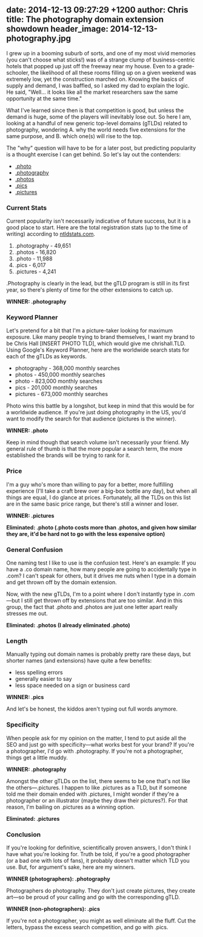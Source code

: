 date: 2014-12-13 09:27:29 +1200
author: Chris
title: The photography domain extension showdown
header_image: 2014-12-13-photography.jpg
----

<!-- excerpt -->

I grew up in a booming suburb of sorts, and one of my most vivid memories (you can't choose what sticks!) was of a strange clump of business-centric hotels that popped up just off the freeway near my house. Even to a grade-schooler, the likelihood of all these rooms filling up on a given weekend was extremely low, yet the construction marched on. Knowing the basics of supply and demand, I was baffled, so I asked my dad to explain the logic. He said, "Well... it looks like all the market researchers saw the same opportunity at the same time."

What I've learned since then is that competition is good, but unless the demand is huge, some of the players will inevitably lose out. So here I am, looking at a handful of new generic top-level domains (gTLDs) related to photography, wondering A. why the world needs five extensions for the same purpose, and B. which one(s) will rise to the top.

The "why" question will have to be for a later post, but predicting popularity is a thought exercise I can get behind. So let's lay out the contenders:

+ [.photo](https://iwantmyname.com/domains/dot-photo)
+ [.photography](https://iwantmyname.com/domains/dot-photography)
+ [.photos](https://iwantmyname.com/domains/dot-photos)
+ [.pics](https://iwantmyname.com/domains/dot-pics)
+ [.pictures](https://iwantmyname.com/domains/dot-pictures)

<!-- /excerpt -->

### Current Stats

Current popularity isn't necessarily indicative of future success, but it is a good place to start. Here are the total registration stats (up to the time of writing) according to [ntldstats.com](http://ntldstats.com).

1. .photography - 49,651
2. .photos - 16,820
3. .photo - 11,988
4. .pics - 6,017
5. .pictures - 4,241

.Photography is clearly in the lead, but the gTLD program is still in its first year, so there's plenty of time for the other extensions to catch up.

**WINNER: .photography**

### Keyword Planner

Let's pretend for a bit that I'm a picture-taker looking for maximum exposure. Like many people trying to brand themselves, I want my brand to be Chris Hall [INSERT PHOTO TLD], which would give me chrishall.TLD. Using Google's Keyword Planner, here are the worldwide search stats for each of the gTLDs as keywords. 

+ photography - 368,000 monthly searches
+ photos - 450,000 monthly searches
+ photo - 823,000 monthly searches
+ pics - 201,000 monthly searches
+ pictures - 673,000 monthly searches

Photo wins this battle by a longshot, but keep in mind that this would be for a worldwide audience. If you're just doing photography in the US, you'd want to modify the search for that audience (pictures is the winner).

**WINNER: .photo**

Keep in mind though that search volume isn't necessarily your friend. My general rule of thumb is that the more popular a search term, the more established the brands will be trying to rank for it. 

### Price

I'm a guy who's more than willing to pay for a better, more fulfilling experience (I'll take a craft brew over a big-box bottle any day), but when all things are equal, I do glance at prices. Fortunately, all the TLDs on this list are in the same basic price range, but there's still a winner and loser.

**WINNER: .pictures**

**Eliminated: .photo (.photo costs more than .photos, and given how similar they are, it'd be hard not to go with the less expensive option)**

### General Confusion

One naming test I like to use is the confusion test. Here's an example: If you have a .co domain name, how many people are going to accidentally type in .com? I can't speak for others, but it drives me nuts when I type in a domain and get thrown off by the domain extension. 

Now, with the new gTLDs, I'm to a point where I don't instantly type in .com—but I still get thrown off by extensions that are too similar. And in this group, the fact that .photo and .photos are just one letter apart really stresses me out. 

**Eliminated: .photos (I already eliminated .photo)**

### Length

Manually typing out domain names is probably pretty rare these days, but shorter names (and extensions) have quite a few benefits:

+ less spelling errors
+ generally easier to say
+ less space needed on a sign or business card

**WINNER: .pics**

And let's be honest, the kiddos aren't typing out full words anymore.

### Specificity

When people ask for my opinion on the matter, I tend to put aside all the SEO and just go with specificity—what works best for your brand? If you're a photographer, I'd go with .photography. If you're not a photographer, things get a little muddy. 

**WINNER: .photography**

Amongst the other gTLDs on the list, there seems to be one that's not like the others—.pictures. I happen to like .pictures as a TLD, but if someone told me their domain ended with .pictures, I might wonder if they're a photographer or an illustrator (maybe they draw their pictures?). For that reason, I'm bailing on .pictures as a winning option. 

**Eliminated: .pictures**

### Conclusion

If you're looking for definitive, scientifically proven answers, I don't think I have what you're looking for. Truth be told, if you're a good photographer (or a bad one with lots of fans), it probably doesn't matter which TLD you use. But, for argument's sake, here are my winners. 

**WINNER (photographers): .photography**

Photographers do photography. They don't just create pictures, they create art—so be proud of your calling and go with the corresponding gTLD.

**WINNER (non-photographers): .pics**

If you're not a photographer, you might as well eliminate all the fluff. Cut the letters, bypass the excess search competition, and go with .pics.


